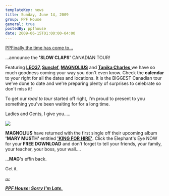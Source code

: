 ```yaml
---
templateKey: news
title: Sunday, June 14, 2009
group: PPF House
general: true
postedBy: ppfhouse
date: 2009-06-15T01:00:00-04:00
---
```

[PPFinally the time has come to...](http://ppfhouse.bandcamp.com)

...announce the **'SLOW CLAPS'** CANADIAN TOUR!

Featuring **[LEO37](http://leo37.bandcamp.com), [Sunclef](http://www.myspace.com/sunclef), [MAGNOLIUS](http://magnolius.bandcamp.com)** and [**Tanika Charles** ](http://www.myspace.com/tanikacharles)we have so much goodness coming your way you don't even know. Check the **calendar** to your right for all the dates and locations. It is the BIGGEST Canadian tour we've done to date and we're preparing plenty of surprises to celebrate so don't miss it!

To get our *road to tour* started off right, I'm proud to present to you something you've been waiting for for a long time.

Ladies and Gents, I give you.....

[![](http://photos-h.ak.fbcdn.net/hphotos-ak-snc1/hs084.snc1/4894_215789405502_640110502_7392583_3721201_n.jpg)](http://magnolius.bandcamp.com)

**MAGNOLIUS** have returned with the first single off their upcoming album **'MARY MUSTH'** entitled [**'KING FOR HIRE'**](http://magnolius.bandcamp.com). Click the Elephant's Eye NOW for your **FREE DOWNLOAD** and don't forget to tell your friends, your family, your teacher, your boss, your wall....

...**MAG**'s effin back.

Get it.

[***:::*** ](http://www.youtube.com/watch?v=PgpRz3RHJMw&eurl=http%3A%2F%2Fwww.boingboing.net%2F&feature=player_embedded)

[***PPF House: Sorry I'm Late.***](http://www.youtube.com/watch?v=PgpRz3RHJMw&eurl=http%3A%2F%2Fwww.boingboing.net%2F&feature=player_embedded)